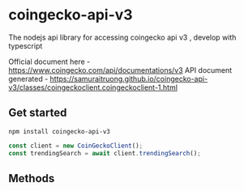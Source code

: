 # coingecko-api-v3

The nodejs api library for accessing coingecko api v3 , develop with typescript

Official document here - https://www.coingecko.com/api/documentations/v3
API document generated - https://samuraitruong.github.io/coingecko-api-v3/classes/coingeckoclient.coingeckoclient-1.html

## Get started

```
npm install coingecko-api-v3

```

```js
const client = new CoinGeckoClient();
const trendingSearch = await client.trendingSearch();
```

## Methods

